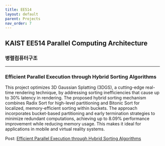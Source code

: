 ```yaml
---
title: EE514
layout: default
parent: Projects
nav_order: 7
---
```


## KAIST EE514 Parallel Computing Architecture
### 병렬컴퓨터구조  

---

### Efficient Parallel Execution through Hybrid Sorting Algorithms  

This project optimizes 3D Gaussian Splatting (3DGS), a cutting-edge real-time rendering technique, by addressing sorting inefficiencies that cause up to 30% latency in rendering. The proposed hybrid sorting mechanism combines Radix Sort for high-level partitioning and Bitonic Sort for localized, memory-efficient sorting within buckets. The approach incorporates bucket-based partitioning and early termination strategies to minimize redundant computations, achieving up to 8.09% performance improvement while reducing memory usage. This makes it ideal for applications in mobile and virtual reality systems.  

Post: [Efficient Parallel Execution through Hybrid Sorting Algorithms](https://github.com/seoyoonkims/seoyoonkims.github.io/blob/main/docs/pdf/AE280_Term_Project.pdf)  

